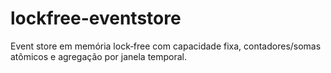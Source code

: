 # lockfree-eventstore
Event store em memória lock‑free com capacidade fixa, contadores/somas atômicos e agregação por janela temporal.
